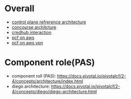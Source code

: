 

# Overall
- [control plane refrerence architecture](https://docs.pivotal.io/pivotalcf/2-3/refarch/control.html#topology2)
- [concourse architcture](https://docs.pivotal.io/p-concourse/3-0/architecture.html)
- [credhub interaction](https://github.com/cloudfoundry-incubator/credhub/blob/master/docs/bosh-config-server.md)
- [pcf on aws](https://docs.pivotal.io/pivotalcf/2-2/refarch/images/aws-overview-arch.png)
- [pcf on aws vpn](https://docs.pivotal.io/pivotalcf/2-2/refarch/images/aws-vpn.png)


# Component role(PAS)
* component roll (PAS): https://docs.pivotal.io/pivotalcf/2-4/concepts/architecture/index.html
* diego architecture: https://docs.pivotal.io/pivotalcf/2-4/concepts/diego/diego-architecture.html
